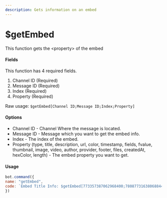 ```yaml
---
description: Gets information on an embed
---
```


# $getEmbed

This function gets the \<property> of the embed

#### Fields

This function has 4 required fields.

1. Channel ID (Required)
2. Message ID (Required)
3. Index (Required)
4. Property (Required)

Raw usage: `$getEmbed[Channel ID;Message ID;Index;Property]`

#### Options

* Channel ID - Channel Where the message is located.
* Message ID - Message which you want to get the embed info.
* Index - The index of the embed.
* Property (type, title, description, url, color, timestamp, fields, fvalue, thumbnail, image, video, author, provider, footer, files, createdAt, hexColor, length) - The embed property you want to get.

#### Usage

```javascript
bot.command({
name: "getEmbed",
code: `Embed Title Info: $getEmbed[773357387062968400;780877316380688444;1;title]`
})
```

